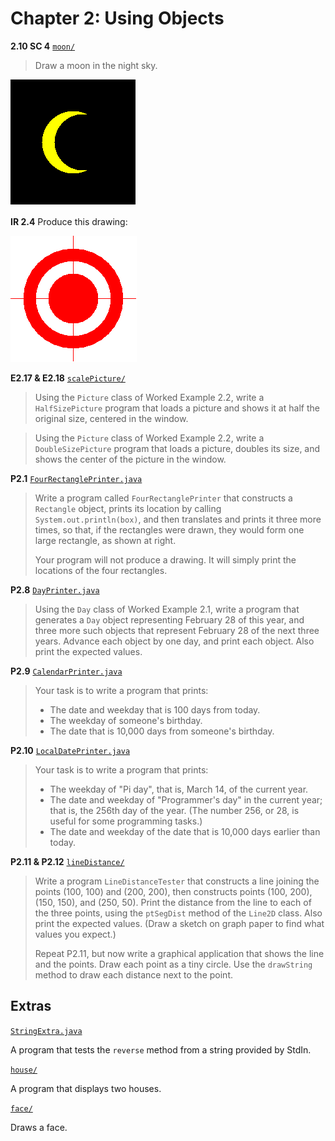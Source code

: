 # Chapter 2: Using Objects

**2.10 SC 4** [`moon/`](./moon/)

> Draw a moon in the night sky.

![image of the moon](./moon/moon.png)

**IR 2.4** Produce this drawing:

![image of the target](./target/target.png)

**E2.17 & E2.18** [`scalePicture/`](./scalePicture/)

> Using the `Picture` class of Worked Example 2.2, write a `HalfSizePicture` program that loads a picture and shows it at half the original size, centered in the window.

> Using the `Picture` class of Worked Example 2.2, write a `DoubleSizePicture` program that loads a picture, doubles its size, and shows the center of the picture in the window.

**P2.1** [`FourRectanglePrinter.java`](./FourRectanglePrinter.java)

> Write a program called `FourRectanglePrinter` that constructs a `Rectangle` object, prints its location by calling `System.out.println(box)`, and then translates and prints it three more times, so that, if the rectangles were drawn, they would form one large rectangle, as shown at right.
>
> Your program will not produce a drawing. It will simply print the locations of the four rectangles.

**P2.8** [`DayPrinter.java`](./DayPrinter.java)

> Using the `Day` class of Worked Example 2.1, write a program that generates a `Day` object representing February 28 of this year, and three more such objects that represent February 28 of the next three years. Advance each object by one day, and print each object. Also print the expected values.

**P2.9** [`CalendarPrinter.java`](./CalendarPrinter.java)

> Your task is to write a program that prints:
>
> * The date and weekday that is 100 days from today.
> * The weekday of someone's birthday.
> * The date that is 10,000 days from someone's birthday.

**P2.10** [`LocalDatePrinter.java`](./LocalDatePrinter.java)

> Your task is to write a program that prints:
>
> * The weekday of "Pi day", that is, March 14, of the current year.
> * The date and weekday of "Programmer's day" in the current year; that is, the 256th day of the year. (The number 256, or 28, is useful for some programming tasks.)
> * The date and weekday of the date that is 10,000 days earlier than today.

**P2.11 & P2.12** [`lineDistance/`](./lineDistance/)

> Write a program `LineDistanceTester` that constructs a line joining the points (100, 100) and (200, 200), then constructs points (100, 200), (150, 150), and (250, 50). Print the distance from the line to each of the three points, using the `ptSegDist` method of the `Line2D` class. Also print the expected values. (Draw a sketch on graph paper to find what values you expect.)
>
> Repeat P2.11, but now write a graphical application that shows the line and the points. Draw each point as a tiny circle. Use the `drawString` method to draw each distance next to the point.

## Extras

[`StringExtra.java`](./StringExtra.java)

A program that tests the `reverse` method from a string provided by StdIn.

[`house/`](./house/)

A program that displays two houses.

[`face/`](./face/)

Draws a face.
